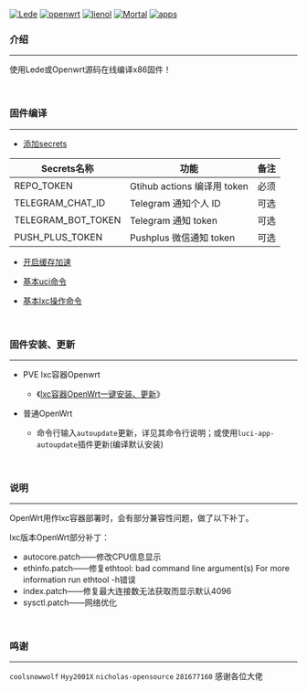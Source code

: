 [![Lede](https://img.shields.io/badge/source-Lede-deeppink.svg?style=flat&logo=appveyor)](https://github.com/coolsnowwolf/lede)
[![openwrt](https://img.shields.io/badge/source-openwrt-tomato.svg?style=flat&logo=appveyor)](https://github.com/openwrt/openwrt)
[![lienol](https://img.shields.io/badge/source-Lienol-yellow.svg?style=flat&logo=appveyor)](https://github.com/Lienol/openwrt)
[![Mortal](https://img.shields.io/badge/source-Mortal-green.svg?style=flat&logo=appveyor)](https://github.com/immortalwrt/immortalwrt)
[![apps](https://img.shields.io/badge/packages-roa-orange.svg?style=flat&logo=appveyor)](https://github.com/roacn/openwrt-packages) 


### 介绍

---

使用Lede或Openwrt源码在线编译x86固件！

<br />



### 固件编译

---

- [添加secrets](https://github.com/roacn/common/blob/main/doc/secrets.md )

| Secrets名称        | 功能                        | 备注 |
| ------------------ | --------------------------- | ---- |
| REPO_TOKEN         | Gtihub actions 编译用 token | 必须 |
| TELEGRAM_CHAT_ID   | Telegram 通知个人 ID        | 可选 |
| TELEGRAM_BOT_TOKEN | Telegram 通知 token         | 可选 |
| PUSH_PLUS_TOKEN    | Pushplus 微信通知 token     | 可选 |



- [开启缓存加速](https://github.com/roacn/common/blob/main/doc/ccache.md)



- [基本uci命令](https://github.com/roacn/common/blob/main/doc/UCI.md)



- [基本lxc操作命令](https://github.com/roacn/common/blob/main/doc/pct.md)

<br />



### 固件安装、更新

---


  - PVE lxc容器Openwrt


    - 《[lxc容器OpenWrt一键安装、更新](https://github.com/roacn/pve)》

  - 普通OpenWrt


    - 命令行输入`autoupdate`更新，详见其命令行说明；或使用`luci-app-autoupdate`插件更新(编译默认安装)

​    <br />




### 说明

---







OpenWrt用作lxc容器部署时，会有部分兼容性问题，做了以下补丁。

lxc版本OpenWrt部分补丁：

-  autocore.patch——修改CPU信息显示
-  ethinfo.patch——修复ethtool: bad command line argument(s) For more information run ethtool -h错误
-  index.patch——修复最大连接数无法获取而显示默认4096
-  sysctl.patch——网络优化

<br />



### 鸣谢

---

`coolsnowwolf` `Hyy2001X` `nicholas-opensource` `281677160` 感谢各位大佬

